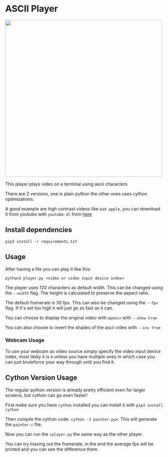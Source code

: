 # ASCII Player

[<img src="bad_apple.gif" width="500"/>](picameleon.png)

This player plays video on a terminal using ascii characters

There are 2 versions, one is plain python the other ones uses cython optimizations.

A good example are high contrast videos like `bad apple`, you can download it from youtube with `youtube-dl` from [here](https://www.youtube.com/watch?v=FtutLA63Cp8)

## Install dependencies

`pip3 install -r requirements.txt`

## Usage

After having a file you can play it like this:

```
python3 player.py <video or video input device index>
```

The player uses 120 characters as default width. This can be changed using the `--width` flag. The height is calculated to preserve the aspect ratio.

The default framerate is 30 fps. This can also be changed using the `--fps` flag. If it's set too high it will just go as fast as it can.

You can choose to display the original video with `opencv` with `--show true`

You can also choose to invert the shades of the ascii video with `--inv true`

### Webcam Usage

To use your webcam as video source simply specify the video input device index, most likely it is `0` unless you have multiple ones in which case  you  can just bruteforce your way through until you find it.

## Cython Version Usage

The regular python version is already pretty efficient even for larger screens, but cython can go even faster!

First make sure you have `cython` installed you can install it with `pip3 install cython`

Then compile the cython code: `cython -3 painter.pyx`. This will generate the `painter.c` file.

Now you can run the `cplayer.py` the same way as the other player.

You can try maxing out the framerate, in the end the average fps will be printed and you can see the difference there.
